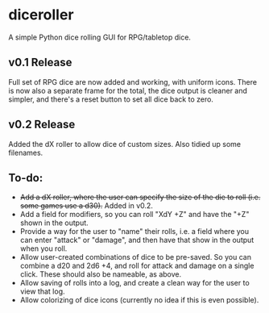 # diceroller
A simple Python dice rolling GUI for RPG/tabletop dice.

## v0.1 Release

Full set of RPG dice are now added and working, with uniform icons. There is now also a separate frame for the total, the dice output is cleaner and simpler, and there's a reset button to set all dice back to zero.

## v0.2 Release

Added the dX roller to allow dice of custom sizes. Also tidied up some filenames.

## To-do:

 - ~~Add a dX roller, where the user can specify the size of the die to roll (i.e. some games use a d30).~~ Added in v0.2.
 - Add a field for modifiers, so you can roll "XdY +Z" and have the "+Z" shown in the output.
 - Provide a way for the user to "name" their rolls, i.e. a field where you can enter "attack" or "damage", and then have that show in the output when you roll.
 - Allow user-created combinations of dice to be pre-saved. So you can combine a d20 and 2d6 +4, and roll for attack and damage on a single click. These should also be nameable, as above.
 - Allow saving of rolls into a log, and create a clean way for the user to view that log.
 - Allow colorizing of dice icons (currently no idea if this is even possible).
